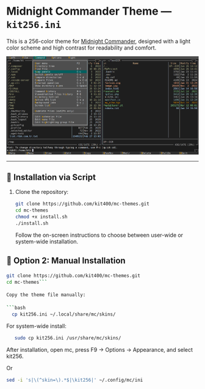 # Midnight Commander Theme — `kit256.ini`

This is a 256-color theme for [Midnight Commander](https://midnight-commander.org/),  designed with a light color scheme and high contrast for readability and comfort.

![Preview of kit256 theme](docs/screenshots/kit256-screenshot.png)

---

## 💾 Installation via Script

1. Clone the repository:

   ```bash
   git clone https://github.com/kit400/mc-themes.git 
   cd mc-themes
   chmod +x install.sh
   ./install.sh
   ```
   Follow the on-screen instructions to choose between user-wide or system-wide installation.
   
 
## 🧵 Option 2: Manual Installation 
 
 ```bash
git clone https://github.com/kit400/mc-themes.git 
cd mc-themes```

Copy the theme file manually:

```bash
   cp kit256.ini ~/.local/share/mc/skins/
```
For system-wide install:
```bash
   sudo cp kit256.ini /usr/share/mc/skins/
```

After installation, open mc, press F9 → Options → Appearance, and select kit256.

Or

 ```bash 
 sed -i 's|\(^skin=\).*$|\kit256|' ~/.config/mc/ini
 ```